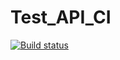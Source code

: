 # Test_API_CI

[![Build status](https://ci.appveyor.com/api/projects/status/lyv4db5coobieucq?svg=true)](https://ci.appveyor.com/project/GusevaAS/test-api-ci)
